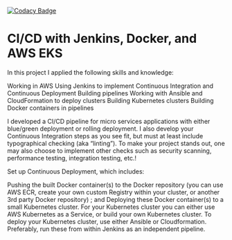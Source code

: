 [![Codacy Badge](https://app.codacy.com/project/badge/Grade/9b22fa10953040debe27c1861661e187)](https://www.codacy.com/manual/mudathirlawal/cicd-with-jenkins-docker-and-aws-eks?utm_source=github.com&amp;utm_medium=referral&amp;utm_content=mudathirlawal/cicd-with-jenkins-docker-and-aws-eks&amp;utm_campaign=Badge_Grade)

# CI/CD with Jenkins, Docker, and AWS EKS

  In this project I applied the following skills and knowledge:

  Working in AWS
  Using Jenkins to implement Continuous Integration and Continuous Deployment
  Building pipelines
  Working with Ansible and CloudFormation to deploy clusters
  Building Kubernetes clusters
  Building Docker containers in pipelines

I developed a CI/CD pipeline for micro services applications with either blue/green deployment or rolling deployment. I also develop your Continuous Integration steps as you see fit, but must at least include typographical checking (aka “linting”). To make your project stands out, one may also choose to implement other checks such as security scanning, performance testing, integration testing, etc.!

Set up Continuous Deployment, which includes:

  Pushing the built Docker container(s) to the Docker repository (you can use AWS ECR, create your own custom Registry within your cluster, or another 3rd party Docker repository) ; and Deploying these Docker container(s) to a small Kubernetes cluster. For your Kubernetes cluster you can either use AWS Kubernetes as a Service, or build your own Kubernetes cluster. To deploy your Kubernetes cluster, use either Ansible or Cloudformation. Preferably, run these from within Jenkins as an independent pipeline.

